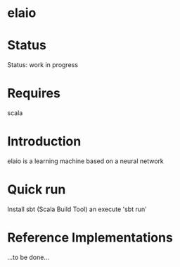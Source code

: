 # elaio

Status
======
Status: work in progress

Requires
========
scala

Introduction
============
elaio is a learning machine based on a neural network

Quick run
=========
Install sbt (Scala Build Tool) an execute 'sbt run'

Reference Implementations
=========================
...to be done...

